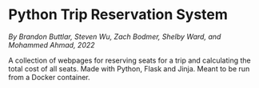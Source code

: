 # Python Trip Reservation System
*By Brandon Buttlar, Steven Wu, Zach Bodmer, Shelby Ward, and Mohammed Ahmad, 2022*

A collection of webpages for reserving seats for a trip and calculating the total cost of all seats. Made with Python, Flask and Jinja.
Meant to be run from a Docker container.

